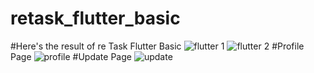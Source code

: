 # retask_flutter_basic
#Here's the result of re Task Flutter Basic
![flutter 1](https://user-images.githubusercontent.com/67412071/134548705-f1e3f35a-fcd0-4dd0-a0b6-a3b8aa8e796e.png)
![flutter 2](https://user-images.githubusercontent.com/67412071/134548718-c2652cf9-a735-4dc3-99f9-8264ef349bab.png)
#Profile Page
![profile](https://user-images.githubusercontent.com/67412071/135313326-6c8076d8-561c-4380-8229-919ea4178c44.png)
#Update Page
![update](https://user-images.githubusercontent.com/67412071/135313375-8ab85ea9-131b-46b9-ac81-42ba8f17fb7a.png)

